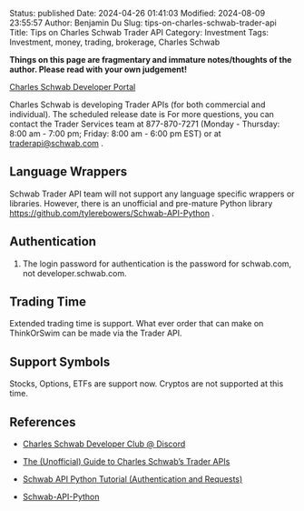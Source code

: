 Status: published
Date: 2024-04-26 01:41:03
Modified: 2024-08-09 23:55:57
Author: Benjamin Du
Slug: tips-on-charles-schwab-trader-api
Title: Tips on Charles Schwab Trader API
Category: Investment
Tags: Investment, money, trading, brokerage, Charles Schwab

**Things on this page are fragmentary and immature notes/thoughts of the author. Please read with your own judgement!**

[Charles Schwab Developer Portal](https://developer.schwab.com/)

Charles Schwab is developing Trader APIs 
(for both commercial and individual).
The scheduled release date is 
For more questions, 
you can contact the Trader Services team
at 877-870-7271 
(Monday - Thursday: 8:00 am - 7:00 pm;
Friday: 8:00 am - 6:00 pm EST)
or at traderapi@schwab.com
.

## Language Wrappers

Schwab Trader API team will not support any language specific wrappers or libraries. 
However,
there is an unofficial and pre-mature Python library 
https://github.com/tylerebowers/Schwab-API-Python
. 

## Authentication

1. The login password for authentication is the password for schwab.com, 
    not developer.schwab.com. 

## Trading Time

Extended trading time is support. 
What ever order that can make on ThinkOrSwim can be made via the Trader API. 

## Support Symbols

Stocks, Options, ETFs are support now. 
Cryptos are not supported at this time. 

## References

- [Charles Schwab Developer Club @ Discord](https://discord.com/invite/9D4Bnm4B74)

- [The (Unofficial) Guide to Charles Schwab’s Trader APIs](https://www.reddit.com/r/Schwab/comments/1c2ioe1/the_unofficial_guide_to_charles_schwabs_trader/)

- [Schwab API Python Tutorial (Authentication and Requests)](https://www.youtube.com/watch?v=kHbom0KIJwc)

- [Schwab-API-Python](https://github.com/tylerebowers/Schwab-API-Python)
